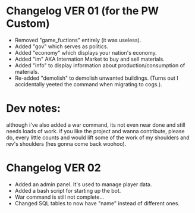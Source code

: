 # Changelog VER 01 (for the PW Custom)
- Removed "game_fuctions" entirely (it was useless).
- Added "gov" which serves as politics.
- Added "economy" which displays your nation's economy.
- Added "im" AKA Internation Market to buy and sell materials.
- Added "info" to display information about production/consumption of materials.
- Re-added "demolish" to demolish unwanted buildings. (Turns out I accidentally yeeted the command when migrating to cogs.).

# Dev notes:
although i've also added a war command, its not even near done and still needs loads of work.
if you like the project and wanna contribute, please do, every little counts and would lift some of the work of my shoulders and rev's shoulders (hes gonna come back woohoo).


# Changelog VER 02
- Added an admin panel. It's used to manage player data.
- Added a bash script for starting up the bot.
- War command is still not complete...
- Changed SQL tables to now have "name" instead of different ones.